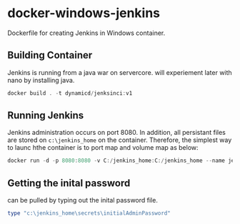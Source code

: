 # docker-windows-jenkins

Dockerfile for creating Jenkins in Windows container.

## Building Container

Jenkins is running from a java war on servercore.  will experiement later with nano by installing java.

```powershell
docker build . -t dynamicd/jenksinci:v1
```

## Running Jenkins

Jenkins administration occurs on port 8080.  In addition, all persistant files are stored on `c:\jenkins_home` on the container.  Therefore, the simplest way to launc hthe container is to port map and volume map as below:

```powershell
docker run -d -p 8080:8080 -v C:/jenkins_home:C:/jenkins_home --name jenkins dynamicd/jenksinci:v1
```

## Getting the inital password

can be pulled by typing out the inital password file.

```powershell
type "c:\jenkins_home\secrets\initialAdminPassword"
```